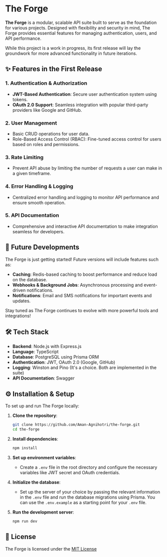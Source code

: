 # The Forge

**The Forge** is a modular, scalable API suite built to serve as the foundation for various projects. Designed with flexibility and security in mind, The Forge provides essential features for managing authentication, users, and API performance.

While this project is a work in progress, its first release will lay the groundwork for more advanced functionality in future iterations.

## ✨ Features in the First Release

### 1. **Authentication & Authorization**
- **JWT-Based Authentication**: Secure user authentication system using tokens.
- **OAuth 2.0 Support**: Seamless integration with popular third-party providers like Google and GitHub.

### 2. **User Management**
- Basic CRUD operations for user data.
- Role-Based Access Control (RBAC): Fine-tuned access control for users based on roles and permissions.

### 3. **Rate Limiting**
- Prevent API abuse by limiting the number of requests a user can make in a given timeframe.

### 4. **Error Handling & Logging**
- Centralized error handling and logging to monitor API performance and ensure smooth operation.

### 5. **API Documentation**
- Comprehensive and interactive API documentation to make integration seamless for developers.

## 🔮 Future Developments

The Forge is just getting started! Future versions will include features such as:
- **Caching**: Redis-based caching to boost performance and reduce load on the database.
- **Webhooks & Background Jobs**: Asynchronous processing and event-driven notifications.
- **Notifications**: Email and SMS notifications for important events and updates.

Stay tuned as The Forge continues to evolve with more powerful tools and integrations!

## 🛠️ Tech Stack

- **Backend**: Node.js with Express.js
- **Language**: TypeScript
- **Database**: PostgreSQL using Prisma ORM
- **Authentication**: JWT, OAuth 2.0 (Google, GitHub)
- **Logging**: Winston and Pino (It's a choice. Both are implemented in the suite)
- **API Documentation**: Swagger

## ⚙️ Installation & Setup

To set up and run The Forge locally:

1. **Clone the repository**:
   ```bash
   git clone https://github.com/Aman-Agnihotri/the-forge.git
   cd the-forge

2. **Install dependencies**:
   ```bash
   npm install

3. **Set up environment variables**:
   - Create a `.env` file in the root directory and configure the necessary variables like JWT secret and OAuth credentials.

4. **Initialize the database**:
   - Set up the server of your choice by passing the relevant information in the `.env` file and run the database migrations using Prisma. You can use the `.env.example` as a starting point for your `.env` file.

5. **Run the development server**:
   ```bash
   npm run dev

## 📄 License

The Forge is licensed under the [MIT License](https://github.com/Aman-Agnihotri/The-Forge?tab=MIT-1-ov-file)
